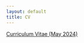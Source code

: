 ```yaml
---
layout: default
title: CV
---
```


<a href ="https://yitalu.github.io/pdf/cv_lu_may2024.pdf">Curriculum Vitae (May 2024)</a>